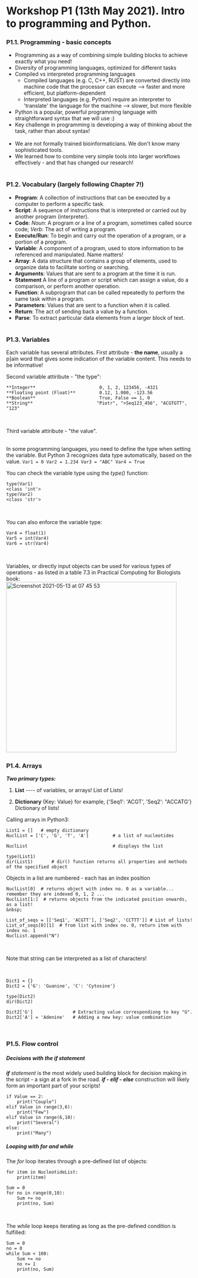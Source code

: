 # Workshop P1 (13th May 2021). Intro to programming and Python. 
  
### P1.1. Programming - basic concepts
* Programming as a way of combining simple building blocks to achieve exactly what you need!
* Diversity of programming languages, optimized for different tasks
* Compiled vs interpreted programming languages
  * Compiled languages (e.g. C, C++, RUST) are converted directly into machine code that the processor can execute --> faster and more efficient, but platform-dependent
  * Interpreted languages (e.g. Python) require an interpreter to 'translate' the language for the machine --> slower, but more flexible
* Python is a popular, powerful programming language with straightforward syntax that we will use :)
* Key challenge in programming is developing a way of thinking about the task, rather than about syntax!  
&nbsp;  
* We are not formally trained bioinformaticians. We don't know many sophisticated tools.
* We learned how to combine very simple tools into larger workflows effectively - and that has changed our research!  
&nbsp;  
  
### P1.2. Vocabulary (largely following Chapter 7!)
* **Program**: A collection of instructions that can be executed by a computer to perform a specific task.   
* **Script**: A sequence of instructions that is interpreted or carried out by another program (interpreter).  
* **Code**: *Noun*: A program or a line of a program, sometimes called source code; *Verb*: The act of writing a program.   
* **Execute/Run**: To begin and carry out the operation of a program, or a portion of a program. 
* **Variable**: A component of a program, used to store information to be referenced and manipulated. Name matters!   
* **Array**: A data structure that contains a group of elements, used to organize data to facilitate sorting or searching.  
* **Arguments**: Values that are sent to a program at the time it is run.  
* **Statement** A line of a program or script which can assign a value, do a comparison, or perform another operation.  
* **Function**: A subprogram that can be called repeatedly to perform the same task within a program.   
* **Parameters**: Values that are sent to a function when it is called.  
* **Return**: The act of sending back a value by a function.  
* **Parse**: To extract particular data elements from a larger block of text.  
&nbsp;  
  
### P1.3. Variables

Each variable has several attributes. First attribute - **the name**, usually a p]ain word that gives some indication of the variable content. This needs to be informative!
&nbsp;  
  
Second variable attiribute - "the type":  
```
**Integer**                        0, 1, 2, 123456, -4321  
**Floating point (Float)**         0.12, 1.000, -123.56  
**Boolean**                        True, False == 1, 0  
**String**                        "Piotr", ">Seq123_456", "ACGTGTT", "123"  
```
&nbsp;   
  
Third variable attiribute - "the value".  
&nbsp;   
    
In some programming languages, you need to define the type when setting the variable. But Python 3 recognizes data type automatically, based on the value.
``
Var1 = 0
Var2 = 1.234
Var3 = "ABC"
Var4 = True
``
&nbsp;  
  
You can check the variable type using the *type()* function:
```
type(Var1)
<class 'int'>
type(Var2)
<class 'str'>
```
&nbsp;  
  
You can also enforce the variable type:
```
Var4 = float(1)
Var5 = int(Var4)
Var6 = str(Var4)
```
&nbsp;  

Variables, or directly input objects can be used for various types of operations - as listed in a table 7.3 in Practical Computing for Biologists book:  
<img width="458" alt="Screenshot 2021-05-13 at 07 45 53" src="https://user-images.githubusercontent.com/12505600/118083569-73ed7780-b3bf-11eb-9d86-61f7bb4550f0.png">
&nbsp;  
  
### P1.4. Arrays
  
***Two primary types:***  
1. **List** ---- of variables, or arrays!
    List of Lists!
  
2. **Dictionary**  {Key: Value}   for example, {'Seq1': 'ACGT', 'Seq2': "ACCATG'}
    Dictionary of lists!
&nbsp;  
  
Calling arrays in Python3:
```
List1 = []   # empty dictionary
NuclList = ['C', 'G', 'T', 'A']         # a list of nucleotides

NuclList                                # displays the list

type(List1) 
dir(List1)       # dir() function returns all properties and methods of the specified object
```

Objects in a list are numbered - each has an index position

```
NuclList[0]  # returns object with index no. 0 as a variable... remember they are indexed 0, 1, 2 ...
NuclList[1:]  # returns objects from the indicated position onwards, as a list!
&nbsp;  
  
List_of_seqs = [['Seq1', 'ACGTT'], ['Seq2', 'CCTTT']] # List of lists!
List_of_seqs[0][1]  # from list with index no. 0, return item with index no. 1
NuclList.append("N")  
```  
&nbsp;  

Note that string can be interpreted as a list of characters!  
  
&nbsp;  
  
```
Dict1 = {}  
Dict2 = {'G': 'Guanine', 'C': 'Cytosine'}  
  
type(Dict2)
dir(Dict2)
  
Dict2['G']               # Extracting value correspondiong to key "G".
Dict2['A'] = 'Adenine'   # Adding a new key: value combination
```
&nbsp;  
  
### P1.5. Flow control

##### Decisions with the *if* statement
***if*** *statement* is the most widely used building block for decision making in the script - a sign at a fork in the road. ***if - elif - else*** construction will likely form an important part of your scripts!  
  
```
if Value == 2:
    print("Couple")
elif Value in range(3,6):
    print("Few")
elif Value in range(6,10):
    print("Several")
else:
    print("Many")
```

##### Looping with *for* and *while*
The *for* loop iterates through a pre-defined list of objects:   
```
for item in NucleotideList:
    print(item)

Sum = 0
for no in range(0,10):
    Sum += no
    print(no, Sum)
```  
&nbsp;  
  
The *while* loop keeps iterating as long as the pre-defined condition is fulfilled:  
```
Sum = 0
no = 0
while Sum < 100:
    Sum += no
    no += 1
    print(no, Sum)
```
